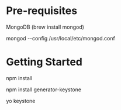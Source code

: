 Pre-requisites
==============

MongoDB (brew install mongod)

mongod --config /usr/local/etc/mongod.conf

Getting Started
===============

npm install

npm install generator-keystone

yo keystone
